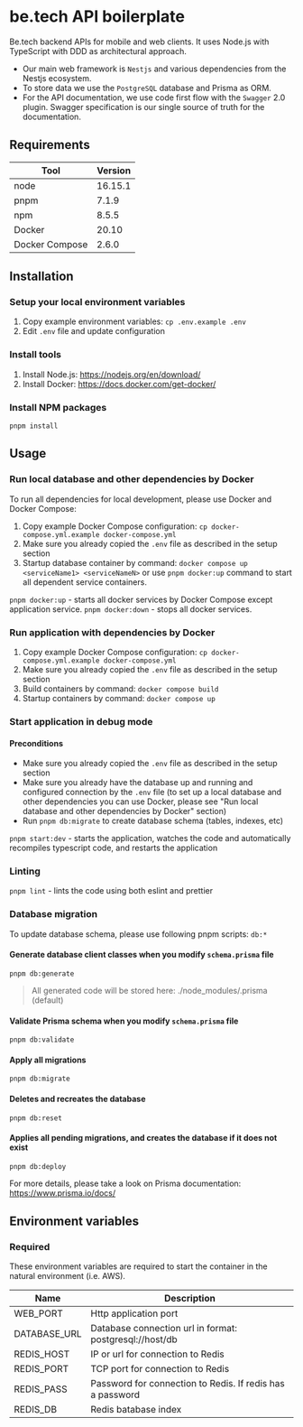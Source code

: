 # be.tech API boilerplate

Be.tech backend APIs for mobile and web clients. It uses Node.js with TypeScript with DDD as architectural approach.

- Our main web framework is `Nestjs` and various dependencies from the Nestjs ecosystem.
- To store data we use the `PostgreSQL` database and Prisma as ORM.
- For the API documentation, we use code first flow with the `Swagger` 2.0 plugin. Swagger specification is our single source of truth for the documentation.

## Requirements

| Tool            | Version |
|-----------------|---------|
| node            | 16.15.1 |
| pnpm            | 7.1.9   |
| npm             | 8.5.5   |
| Docker          | 20.10   |
| Docker Compose  | 2.6.0   |

## Installation

### Setup your local environment variables

1. Copy example environment variables: `cp .env.example .env`
2. Edit `.env` file and update configuration

### Install tools

1. Install Node.js: https://nodejs.org/en/download/
2. Install Docker: https://docs.docker.com/get-docker/

### Install NPM packages

`pnpm install`

## Usage

### Run local database and other dependencies by Docker

To run all dependencies for local development, please use Docker and Docker Compose:

1. Copy example Docker Compose configuration: `cp docker-compose.yml.example docker-compose.yml`
2. Make sure you already copied the `.env` file as described in the setup section
3. Startup database container by command: `docker compose up <serviceName1> <serviceNameN>` or use `pnpm docker:up` command to start all dependent service containers.

`pnpm docker:up` - starts all docker services by Docker Compose except application service.
`pnpm docker:down` - stops all docker services.

### Run application with dependencies by Docker

1. Copy example Docker Compose configuration: `cp docker-compose.yml.example docker-compose.yml`
2. Make sure you already copied the `.env` file as described in the setup section
3. Build containers by command: `docker compose build`
4. Startup containers by command: `docker compose up`

### Start application in debug mode

#### Preconditions

- Make sure you already copied the `.env` file as described in the setup section
- Make sure you already have the database up and running and configured connection by the `.env` file (to set up a local database and other dependencies you can use Docker, please see "Run local database and other dependencies by Docker" section)
- Run `pnpm db:migrate` to create database schema (tables, indexes, etc)

`pnpm start:dev` - starts the application, watches the code and automatically recompiles typescript code, and restarts the application

### Linting

`pnpm lint` - lints the code using both eslint and prettier

### Database migration

To update database schema, please use following pnpm scripts: `db:*`

#### Generate database client classes when you modify `schema.prisma` file

`pnpm db:generate`

> All generated code will be stored here: ./node_modules/.prisma (default)

#### Validate Prisma schema when you modify `schema.prisma` file

`pnpm db:validate`

#### Apply all migrations

`pnpm db:migrate`

#### Deletes and recreates the database

`pnpm db:reset`

#### Applies all pending migrations, and creates the database if it does not exist

`pnpm db:deploy`

For more details, please take a look on Prisma documentation: https://www.prisma.io/docs/


## Environment variables

### Required

These environment variables are required to start the container in the natural environment (i.e. AWS).

| Name                      | Description                                                                     |
|---------------------------|---------------------------------------------------------------------------------|
| WEB_PORT                  | Http application port                                                           |
| DATABASE_URL              | Database connection url in format: postgresql://host/db                         |
| REDIS_HOST                | IP or url for connection to Redis                                               |
| REDIS_PORT                | TCP port for connection to Redis                                                |
| REDIS_PASS                | Password for connection to Redis. If redis has a password                       |
| REDIS_DB                  | Redis batabase index                                                            |

